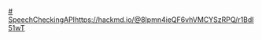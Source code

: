 [# SpeechCheckingAPI](https://hackmd.io/@8Ipmn4ieQF6vhVMCYSzRPQ/r1BdI51wT)https://hackmd.io/@8Ipmn4ieQF6vhVMCYSzRPQ/r1BdI51wT


